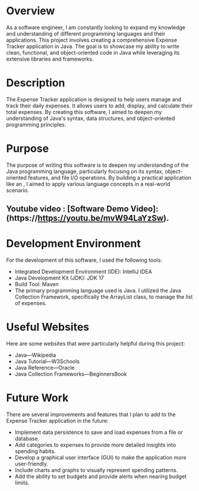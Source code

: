 # Overview

As a software engineer, I am constantly looking to expand my knowledge and understanding of different programming languages and their applications. This project involves creating a comprehensive Expense Tracker application in Java. The goal is to showcase my ability to write clean, functional, and object-oriented code in Java while leveraging its extensive libraries and frameworks.

# Description

The Expense Tracker application is designed to help users manage and track their daily expenses. It allows users to add, display, and calculate their total expenses. By creating this software, I aimed to deepen my understanding of Java's syntax, data structures, and object-oriented programming principles.

# Purpose

The purpose of writing this software is to deepen my understanding of the Java programming language, particularly focusing on its syntax, object-oriented features, and file I/O operations. By building a practical application like an , I aimed to apply various language concepts in a real-world scenario.


## Youtube video : [Software Demo Video]:(https://https://youtu.be/mvW94LaYzSw).


# Development Environment
For the development of this software, I used the following tools:

- Integrated Development Environment (IDE): IntelliJ IDEA
- Java Development Kit (JDK): JDK 17
- Build Tool: Maven
- The primary programming language used is Java. I utilized the Java Collection Framework, specifically the ArrayList class, to manage the list of expenses.

# Useful Websites

Here are some websites that were particularly helpful during this project:

- Java—Wikipedia
- Java Tutorial—W3Schools
- Java Reference—Oracle
- Java Collection Frameworks—BeginnersBook

# Future Work

There are several improvements and features that I plan to add to the Expense Tracker application in the future:

- Implement data persistence to save and load expenses from a file or database.
- Add categories to expenses to provide more detailed insights into spending habits.
- Develop a graphical user interface (GUI) to make the application more user-friendly.
- Include charts and graphs to visually represent spending patterns.
- Add the ability to set budgets and provide alerts when nearing budget limits.
